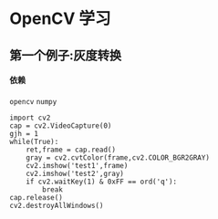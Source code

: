  # OpenCV 学习
## 第一个例子:灰度转换
#### 依赖
`opencv`
`numpy`

```
import cv2
cap = cv2.VideoCapture(0)
gjh = 1
while(True):
    ret,frame = cap.read()
    gray = cv2.cvtColor(frame,cv2.COLOR_BGR2GRAY)
    cv2.imshow('test1',frame)
    cv2.imshow('test2',gray)
    if cv2.waitKey(1) & 0xFF == ord('q'):
        break
cap.release()
cv2.destroyAllWindows()




```